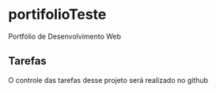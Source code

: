 # portifolioTeste
Portfólio de Desenvolvimento Web

## Tarefas

O controle das tarefas desse projeto será realizado no github
